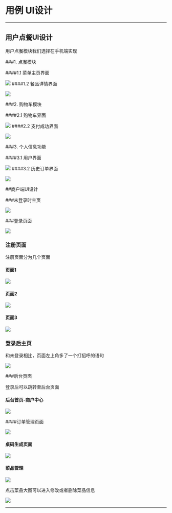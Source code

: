  # 用例 UI设计
-----
## 用户点餐UI设计

用户点餐模块我们选择在手机端实现

###1. 点餐模块

####1.1 菜单主页界面

![](../images/UI-android-menu.PNG)
####1.2 餐品详情界面

![](../images/UI-android-details.PNG)

###2. 购物车模块

####2.1 购物车界面

![](../images/UI-android-shopping.PNG)
####2.2 支付成功界面

![](../images/UI-android-succeed.PNG)

###3. 个人信息功能

####3.1 用户界面

![](../images/UI-android-user.PNG)
####3.2 历史订单界面

![](../images/UI-android-historyorder.PNG)

##商户端UI设计

###未登录时主页

![](../images/商户_未登录首页.jpg)



###登录页面

![](../images/商户_登录页面.jpg)



### 注册页面

注册页面分为几个页面

#### 页面1

![](../images/商户_注册页面1.jpg)

#### 页面2

![](../images/商户_注册页面2.jpg)

#### 页面3

![](../images/商户_注册页面3.jpg)



### 登录后主页

和未登录相比，页面左上角多了一个打招呼的语句

![](../images/商户_登录后首页.jpg)

###后台页面

登录后可以跳转至后台页面

#### 后台首页-商户中心

![](../images/商户_后台首页.jpg)

####订单管理页面

![](../images/商户_订单管理.jpg)



####  桌码生成页面

![](../images/商户_桌码生成.jpg)

#### 菜品管理

![](../images/商户_菜品管理主页.jpg)

点击菜品大图可以进入修改或者删除菜品信息

![](../images/商户_菜品详情&编辑.jpg)

 



---



